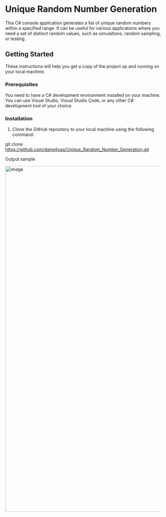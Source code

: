 # Unique Random Number Generation

This C# console application generates a list of unique random numbers within a specified range. It can be useful for various applications where you need a set of distinct random values, such as simulations, random sampling, or testing.

## Getting Started

These instructions will help you get a copy of the project up and running on your local machine.

### Prerequisites

You need to have a C# development environment installed on your machine. You can use Visual Studio, Visual Studio Code, or any other C# development tool of your choice.

### Installation

1. Clone the GitHub repository to your local machine using the following command:

git clone https://github.com/daineliyas/Unique_Random_Number_Generation.git


Output sample

<img width="1115" alt="image" src="https://github.com/daineliyas/Unique_Random_Number_Generation/assets/71081057/f7683080-c8e9-4abf-8e06-95c398684f1d">
